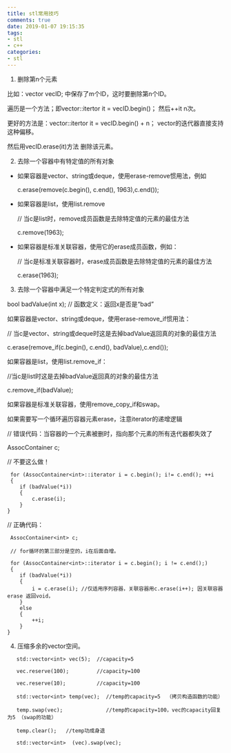 ```yaml
---
title: stl常用技巧
comments: true
date: 2019-01-07 19:15:35
tags:
- stl
- c++
categories:
- stl
---
```


1. 删除第n个元素

比如：vector vecID; 中保存了m个ID，这时要删除第n个ID。

遍历是一个方法；即vector::itertor it = vecID.begin()； 然后++it n次。

更好的方法是：vector::itertor it = vecID.begin() + n； vector的迭代器直接支持这种偏移。

然后用vecID.erase(it)方法 删除该元素。

 

2. 去除一个容器中有特定值的所有对象

- 如果容器是vector、string或deque，使用erase-remove惯用法，例如

  c.erase(remove(c.begin(), c.end(), 1963),c.end());

 

- 如果容器是list，使用list.remove

   // 当c是list时，remove成员函数是去除特定值的元素的最佳方法

   c.remove(1963);

 

- 如果容器是标准关联容器，使用它的erase成员函数，例如：

   // 当c是标准关联容器时，erase成员函数是去除特定值的元素的最佳方法

   c.erase(1963);

 

3. 去除一个容器中满足一个特定判定式的所有对象

 bool badValue(int x);   // 函数定义：返回x是否是“bad”

 如果容器是vector、string或deque，使用erase-remove_if惯用法：

 // 当c是vector、string或deque时这是去掉badValue返回真的对象的最佳方法

  c.erase(remove_if(c.begin(), c.end(), badValue),c.end());

  如果容器是list，使用list.remove_if：

  //当c是list时这是去掉badValue返回真的对象的最佳方法

  c.remove_if(badValue);

 如果容器是标准关联容器，使用remove_copy_if和swap。

 如果需要写一个循环遍历容器元素erase，注意iterator的递增逻辑

 // 错误代码：当容器的一个元素被删时，指向那个元素的所有迭代器都失效了

 AssocContainer<int> c;

 // 不要这么做！

```
 for (AssocContainer<int>::iterator i = c.begin(); i!= c.end(); ++i
 {                                          
    if (badValue(*i))
    {
        c.erase(i);
    }
}
```



 // 正确代码：

```
 AssocContainer<int> c;

 // for循环的第三部分是空的，i在后面自增。

 for (AssocContainer<int>::iterator i = c.begin(); i != c.end();)
 {
    if (badValue(*i))
    {
        i = c.erase(i); //仅适用序列容器，关联容器用c.erase(i++); 因关联容器erase 返回void，
    }
    else
    {
        ++i;
    }
}
```



4. 压缩多余的vector空间。

```
   std::vector<int> vec(5);  //capacity=5

   vec.reserve(100);         //capacity=100

   vec.reserve(10);          //capacity=100

   std::vector<int> temp(vec);  //temp的capacity=5  （拷贝构造函数的功能）　　

   temp.swap(vec);              //temp的capacity=100，vec的capacity回复为5 （swap的功能）　　

   temp.clear();   //temp功成身退

   std::vector<int>  (vec).swap(vec); 
```



